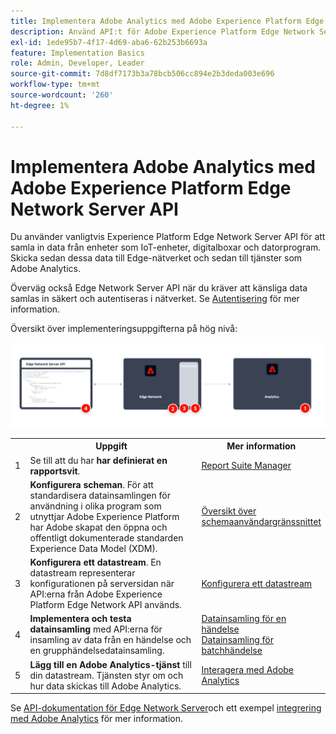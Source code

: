 ```yaml
---
title: Implementera Adobe Analytics med Adobe Experience Platform Edge Network Server API
description: Använd API:t för Adobe Experience Platform Edge Network Server för att skicka data till Adobe Analytics.
exl-id: 1ede95b7-4f17-4d69-aba6-62b253b6693a
feature: Implementation Basics
role: Admin, Developer, Leader
source-git-commit: 7d8df7173b3a78bcb506cc894e2b3deda003e696
workflow-type: tm+mt
source-wordcount: '260'
ht-degree: 1%

---
```


# Implementera Adobe Analytics med Adobe Experience Platform Edge Network Server API

Du använder vanligtvis Experience Platform Edge Network Server API för att samla in data från enheter som IoT-enheter, digitalboxar och datorprogram. Skicka sedan dessa data till Edge-nätverket och sedan till tjänster som Adobe Analytics.

Överväg också Edge Network Server API när du kräver att känsliga data samlas in säkert och autentiseras i nätverket. Se [Autentisering](https://experienceleague.adobe.com/docs/experience-platform/edge-network-server-api/authentication.html?lang=en) för mer information.

Översikt över implementeringsuppgifterna på hög nivå:

![Adobe Analytics med hjälp av arbetsflödet för Analytics-tillägget](../../assets/edge-network-server-api.png)

<table style="width:100%">

<tr>
<th style="width:5%"></th><th style="width:60%"><b>Uppgift</b></th><th style="width:35%"><b>Mer information</b></th>
</tr>

<tr>
<td>1</td>
<td>Se till att du har <b>har definierat en rapportsvit</b>.</td>
<td><a href="../../../admin/admin/c-manage-report-suites/report-suites-admin.md">Report Suite Manager</a></td>
</tr>

<tr>
<td>2</td>
<td><b>Konfigurera scheman</b>. För att standardisera datainsamlingen för användning i olika program som utnyttjar Adobe Experience Platform har Adobe skapat den öppna och offentligt dokumenterade standarden Experience Data Model (XDM).</td>
<td><a href="https://experienceleague.adobe.com/docs/experience-platform/xdm/ui/overview.html?lang=en">Översikt över schemaanvändargränssnittet</a></td>
</tr>

<tr>
<td>3</td>
<td><b>Konfigurera ett datastream</b>. En datastream representerar konfigurationen på serversidan när API:erna från Adobe Experience Platform Edge Network API används.</td>
<td><a href="https://experienceleague.adobe.com/docs/experience-platform/datastreams/configure.html?lang=en">Konfigurera ett datastream<a></td> 
</tr>

<tr>
<td>4</td>
<td><b>Implementera och testa datainsamling</b> med API:erna för insamling av data från en händelse och en grupphändelsedatainsamling.</td>
<td><a href="https://experienceleague.adobe.com/docs/experience-platform/edge-network-server-api/data-collection/interactive-data-collection.html?lang=en">Datainsamling för en händelse</a><br/><a href="https://experienceleague.adobe.com/docs/experience-platform/edge-network-server-api/data-collection/non-interactive-data-collection.html?lang=en">Datainsamling för batchhändelse</a>
</tr>

<td>5</td>
<td><b>Lägg till en Adobe Analytics-tjänst</b> till din datastream. Tjänsten styr om och hur data skickas till Adobe Analytics.</td>
<td><a href="https://experienceleague.adobe.com/docs/experience-platform/edge-network-server-api/interacting-other-adobe-solutions/interacting-adobe-analytics.html?lang=ens">Interagera med Adobe Analytics</a></td>
</tr>


</table>

Se [API-dokumentation för Edge Network Server](https://experienceleague.adobe.com/docs/experience-platform/edge-network-server-api/overview.html)och ett exempel [integrering med Adobe Analytics](https://experienceleague.adobe.com/docs/experience-platform/edge-network-server-api/interacting-other-adobe-solutions/interacting-adobe-analytics.html) för mer information.

